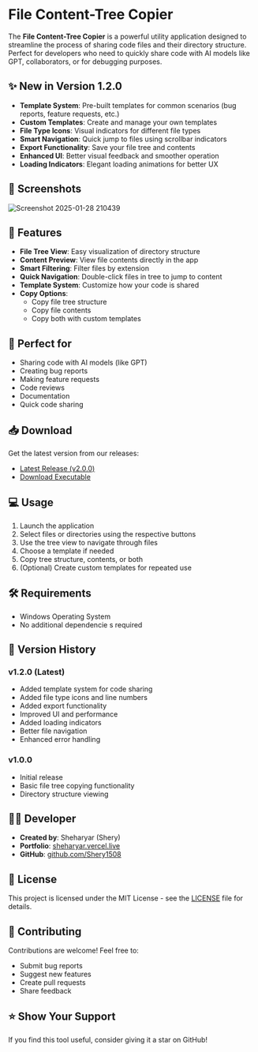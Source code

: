 # File Content-Tree Copier

The **File Content-Tree Copier** is a powerful utility application designed to streamline the process of sharing code files and their directory structure. Perfect for developers who need to quickly share code with AI models like GPT, collaborators, or for debugging purposes.

## ✨ New in Version 1.2.0
- **Template System**: Pre-built templates for common scenarios (bug reports, feature requests, etc.)
- **Custom Templates**: Create and manage your own templates
- **File Type Icons**: Visual indicators for different file types
- **Smart Navigation**: Quick jump to files using scrollbar indicators
- **Export Functionality**: Save your file tree and contents
- **Enhanced UI**: Better visual feedback and smoother operation
- **Loading Indicators**: Elegant loading animations for better UX

## 📸 Screenshots
![Screenshot 2025-01-28 210439](https://github.com/user-attachments/assets/3e11d690-f9ab-4b9a-9fd7-60d12024b442)

## 🚀 Features
- **File Tree View**: Easy visualization of directory structure
- **Content Preview**: View file contents directly in the app
- **Smart Filtering**: Filter files by extension
- **Quick Navigation**: Double-click files in tree to jump to content
- **Template System**: Customize how your code is shared
- **Copy Options**: 
  - Copy file tree structure
  - Copy file contents
  - Copy both with custom templates

## 🎯 Perfect for
- Sharing code with AI models (like GPT)
- Creating bug reports
- Making feature requests
- Code reviews
- Documentation
- Quick code sharing

## 📥 Download

Get the latest version from our releases:
- [Latest Release (v2.0.0)](https://github.com/Shery-1508/File-Contents-Tree-Copier/releases/tag/v2.0.0)
- [Download Executable](https://github.com/Shery-1508/File-Contents-Tree-Copier/releases/download/v2.0.0/File.Content-Tree.Copier.exe)

## 💻 Usage
1. Launch the application
2. Select files or directories using the respective buttons
3. Use the tree view to navigate through files
4. Choose a template if needed
5. Copy tree structure, contents, or both
6. (Optional) Create custom templates for repeated use

## 🛠️ Requirements
- Windows Operating System
- No additional dependencie
s required

## 📝 Version History

### v1.2.0 (Latest)
- Added template system for code sharing
- Added file type icons and line numbers
- Added export functionality
- Improved UI and performance
- Added loading indicators
- Better file navigation
- Enhanced error handling

### v1.0.0
- Initial release
- Basic file tree copying functionality
- Directory structure viewing

## 👨‍💻 Developer
- **Created by**: Sheharyar (Shery)
- **Portfolio**: [sheharyar.vercel.live](https://sheharyar.vercel.live)
- **GitHub**: [github.com/Shery1508](https://github.com/Shery1508)

## 📄 License
This project is licensed under the MIT License - see the [LICENSE](LICENSE) file for details.

## 🤝 Contributing
Contributions are welcome! Feel free to:
- Submit bug reports
- Suggest new features
- Create pull requests
- Share feedback

## ⭐ Show Your Support
If you find this tool useful, consider giving it a star on GitHub!
